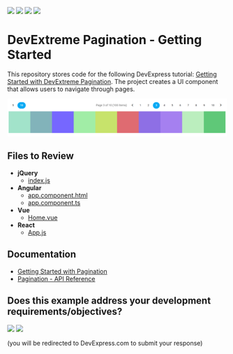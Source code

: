 <!-- default badges list -->
![](https://img.shields.io/endpoint?url=https://codecentral.devexpress.com/api/v1/VersionRange/904634034/24.2.3%2B)
[![](https://img.shields.io/badge/Open_in_DevExpress_Support_Center-FF7200?style=flat-square&logo=DevExpress&logoColor=white)](https://supportcenter.devexpress.com/ticket/details/T1268732)
[![](https://img.shields.io/badge/📖_How_to_use_DevExpress_Examples-e9f6fc?style=flat-square)](https://docs.devexpress.com/GeneralInformation/403183)
[![](https://img.shields.io/badge/💬_Leave_Feedback-feecdd?style=flat-square)](#does-this-example-address-your-development-requirementsobjectives)
<!-- default badges end -->
# DevExtreme Pagination - Getting Started

This repository stores code for the following DevExpress tutorial: [Getting Started with DevExtreme Pagination](https://js.devexpress.com/Documentation/Guide/UI_Components/Pagination/Getting_Started_with_Pagination/). The project creates a UI component that allows users to navigate through pages.

<img src="./pagination.png" alt="Pagination" />

## Files to Review

- **jQuery**
    - [index.js](jQuery/src/index.js)
- **Angular**
    - [app.component.html](Angular/src/app/app.component.html)
    - [app.component.ts](Angular/src/app/app.component.ts)
- **Vue**
    - [Home.vue](Vue/src/components/HomeContent.vue)
- **React**
    - [App.js](React/src/App.js)

## Documentation

- [Getting Started with Pagination](https://js.devexpress.com/Documentation/Guide/UI_Components/Pagination/Getting_Started_with_Pagination/)
- [Pagination - API Reference](https://js.devexpress.com/Documentation/ApiReference/UI_Components/dxPagination/)
<!-- feedback -->
## Does this example address your development requirements/objectives?

[<img src="https://www.devexpress.com/support/examples/i/yes-button.svg"/>](https://www.devexpress.com/support/examples/survey.xml?utm_source=github&utm_campaign=devextreme-getting-started-with-pagination&~~~was_helpful=yes) [<img src="https://www.devexpress.com/support/examples/i/no-button.svg"/>](https://www.devexpress.com/support/examples/survey.xml?utm_source=github&utm_campaign=devextreme-getting-started-with-pagination&~~~was_helpful=no)

(you will be redirected to DevExpress.com to submit your response)
<!-- feedback end -->
